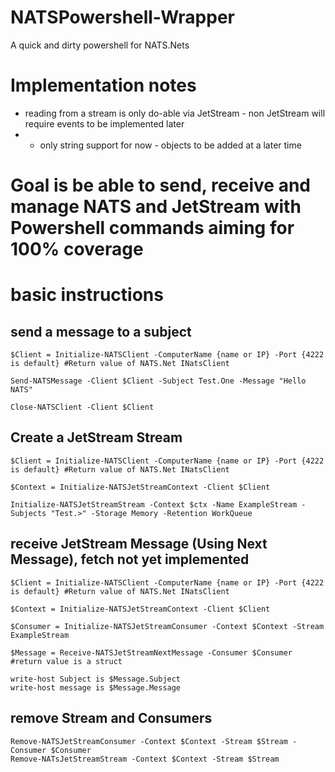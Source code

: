 # NATSPowershell-Wrapper
A quick and dirty powershell for NATS.Nets

# Implementation notes
* reading from a stream is only do-able via JetStream - non JetStream will require events to be implemented later
* * only string support for now - objects to be added at a later time

# Goal is be able to send, receive and manage NATS and JetStream with Powershell commands aiming for 100% coverage

# basic instructions

## send a message to a subject
```
$Client = Initialize-NATSClient -ComputerName {name or IP} -Port {4222 is default} #Return value of NATS.Net INatsClient

Send-NATSMessage -Client $Client -Subject Test.One -Message "Hello NATS"

Close-NATSClient -Client $Client
```

## Create a JetStream Stream
```
$Client = Initialize-NATSClient -ComputerName {name or IP} -Port {4222 is default} #Return value of NATS.Net INatsClient

$Context = Initialize-NATSJetStreamContext -Client $Client

Initialize-NATSJetStreamStream -Context $ctx -Name ExampleStream -Subjects "Test.>" -Storage Memory -Retention WorkQueue
```

## receive JetStream Message (Using Next Message), fetch not yet implemented
```
$Client = Initialize-NATSClient -ComputerName {name or IP} -Port {4222 is default} #Return value of NATS.Net INatsClient

$Context = Initialize-NATSJetStreamContext -Client $Client

$Consumer = Initialize-NATSJetStreamConsumer -Context $Context -Stream ExampleStream 

$Message = Receive-NATSJetStreamNextMessage -Consumer $Consumer #return value is a struct

write-host Subject is $Message.Subject
write-host message is $Message.Message
```

## remove Stream and Consumers
```
Remove-NATSJetStreamConsumer -Context $Context -Stream $Stream -Consumer $Consumer
Remove-NATsJetStreamStream -Context $Context -Stream $Stream
```